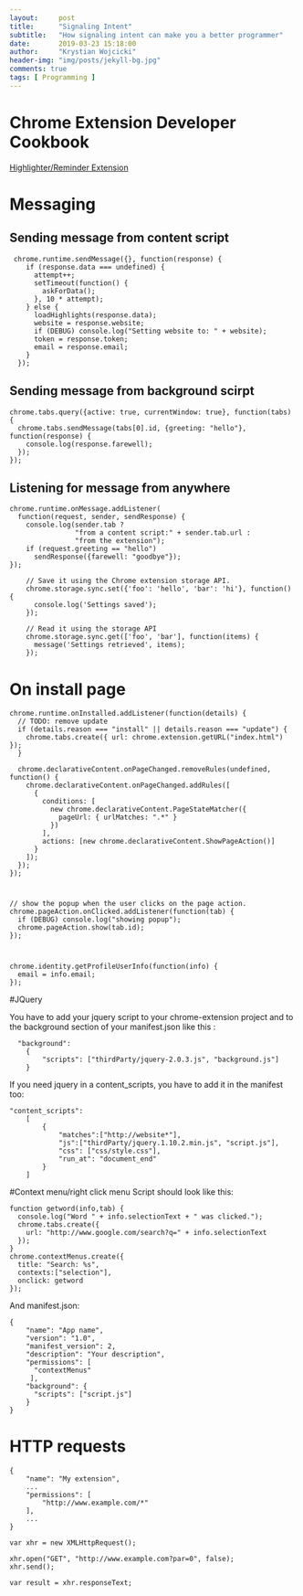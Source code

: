 ```yaml
---
layout:     post
title:      "Signaling Intent"
subtitle:   "How signaling intent can make you a better programmer"
date:       2019-03-23 15:18:00
author:     "Krystian Wojcicki"
header-img: "img/posts/jekyll-bg.jpg"
comments: true
tags: [ Programming ]
---
```


# Chrome Extension Developer Cookbook

[Highlighter/Reminder Extension](https://chrome.google.com/webstore/detail/mangowaffles-highlighter/cnbhfnmefmgngepojipphalclebolhhh)

# Messaging 
## Sending message from content script 
```
 chrome.runtime.sendMessage({}, function(response) {
    if (response.data === undefined) {
      attempt++;
      setTimeout(function() {
        askForData();
      }, 10 * attempt);
    } else {
      loadHighlights(response.data);
      website = response.website;
      if (DEBUG) console.log("Setting website to: " + website);
      token = response.token;
      email = response.email;
    }
  });
```

## Sending message from background scirpt

```
chrome.tabs.query({active: true, currentWindow: true}, function(tabs) {
  chrome.tabs.sendMessage(tabs[0].id, {greeting: "hello"}, function(response) {
    console.log(response.farewell);
  });
});
```

## Listening for message from anywhere
```
chrome.runtime.onMessage.addListener(
  function(request, sender, sendResponse) {
    console.log(sender.tab ?
                "from a content script:" + sender.tab.url :
                "from the extension");
    if (request.greeting == "hello")
      sendResponse({farewell: "goodbye"});
});
```

```
    // Save it using the Chrome extension storage API.
    chrome.storage.sync.set({'foo': 'hello', 'bar': 'hi'}, function() {
      console.log('Settings saved');
    });

    // Read it using the storage API
    chrome.storage.sync.get(['foo', 'bar'], function(items) {
      message('Settings retrieved', items);
    });
```


# On install page

```
chrome.runtime.onInstalled.addListener(function(details) {
  // TODO: remove update
  if (details.reason === "install" || details.reason === "update") {
    chrome.tabs.create({ url: chrome.extension.getURL("index.html") });
  }

  chrome.declarativeContent.onPageChanged.removeRules(undefined, function() {
    chrome.declarativeContent.onPageChanged.addRules([
      {
        conditions: [
          new chrome.declarativeContent.PageStateMatcher({
            pageUrl: { urlMatches: ".*" }
          })
        ],
        actions: [new chrome.declarativeContent.ShowPageAction()]
      }
    ]);
  });
});
```

# 
```
// show the popup when the user clicks on the page action.
chrome.pageAction.onClicked.addListener(function(tab) {
  if (DEBUG) console.log("showing popup");
  chrome.pageAction.show(tab.id);
});
```

# 
```
chrome.identity.getProfileUserInfo(function(info) {
  email = info.email;
});
```

#JQuery


You have to add your jquery script to your chrome-extension project and to the background section of your manifest.json like this :

```
  "background":
    {
        "scripts": ["thirdParty/jquery-2.0.3.js", "background.js"]
    }
```

If you need jquery in a content_scripts, you have to add it in the manifest too:

```
"content_scripts": 
    [
        {
            "matches":["http://website*"],
            "js":["thirdParty/jquery.1.10.2.min.js", "script.js"],
            "css": ["css/style.css"],
            "run_at": "document_end"
        }
    ]
```

#Context menu/right click menu
Script should look like this:

```
function getword(info,tab) {
  console.log("Word " + info.selectionText + " was clicked.");
  chrome.tabs.create({  
    url: "http://www.google.com/search?q=" + info.selectionText
  });
}
chrome.contextMenus.create({
  title: "Search: %s", 
  contexts:["selection"], 
  onclick: getword
});
```

And manifest.json:
```
{
    "name": "App name",
    "version": "1.0",
    "manifest_version": 2,
    "description": "Your description",
    "permissions": [
      "contextMenus"
     ],
    "background": { 
      "scripts": ["script.js"]
    }
}
```


# HTTP requests
```
{
    "name": "My extension",
    ...
    "permissions": [
        "http://www.example.com/*"
    ],
    ...
}
```

```
var xhr = new XMLHttpRequest();

xhr.open("GET", "http://www.example.com?par=0", false);
xhr.send();

var result = xhr.responseText;
```